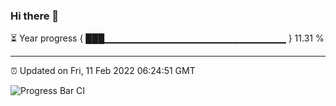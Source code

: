 ### Hi there 👋

⏳ Year progress { ███▁▁▁▁▁▁▁▁▁▁▁▁▁▁▁▁▁▁▁▁▁▁▁▁▁▁▁ } 11.31 %

---

⏰ Updated on Fri, 11 Feb 2022 06:24:51 GMT

![Progress Bar CI](https://github.com/ZhaoGui/ZhaoGui/workflows/Progress%20Bar%20CI/badge.svg)
